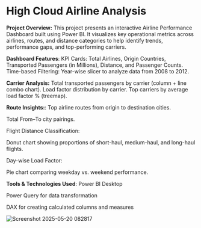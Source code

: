 # High Cloud Airline Analysis
**Project Overview:**
This project presents an interactive Airline Performance Dashboard built using Power BI. It visualizes key operational metrics across airlines, routes, and distance categories to help identify trends, performance gaps, and top-performing carriers.

**Dashboard Features**:
KPI Cards: Total Airlines, Origin Countries, Transported Passengers (in Millions), Distance, and Passenger Counts.
Time-based Filtering: Year-wise slicer to analyze data from 2008 to 2012.

**Carrier Analysis:**
Total transported passengers by carrier (column + line combo chart).
Load factor distribution by carrier.
Top carriers by average load factor % (treemap).

**Route Insights:**:
Top airline routes from origin to destination cities.

Total From–To city pairings.

Flight Distance Classification:

Donut chart showing proportions of short-haul, medium-haul, and long-haul flights.

Day-wise Load Factor:

Pie chart comparing weekday vs. weekend performance.

**Tools & Technologies Used**:
Power BI Desktop

Power Query for data transformation

DAX for creating calculated columns and measures

![Screenshot 2025-05-20 082817](https://github.com/user-attachments/assets/e1027ee9-79ef-421e-bf2f-7c8890d45ee4)




